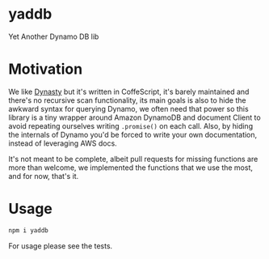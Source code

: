 # yaddb

Yet Another Dynamo DB lib

# Motivation

We like [Dynasty](https://github.com/victorquinn/dynasty) but it's written in CoffeScript, it's barely maintained and there's no recursive scan functionality, its main goals is also to hide the awkward syntax for querying Dynamo, we often need that power so this library is a tiny wrapper around Amazon DynamoDB and document Client to avoid repeating ourselves writing `.promise()` on each call.
Also, by hiding the internals of Dynamo you'd be forced to write your own documentation, instead of leveraging AWS docs.

It's not meant to be complete, albeit pull requests for missing functions are more than welcome, we implemented the functions that we use the most, and for now, that's it.

# Usage

```bash
npm i yaddb
```

For usage please see the tests.
